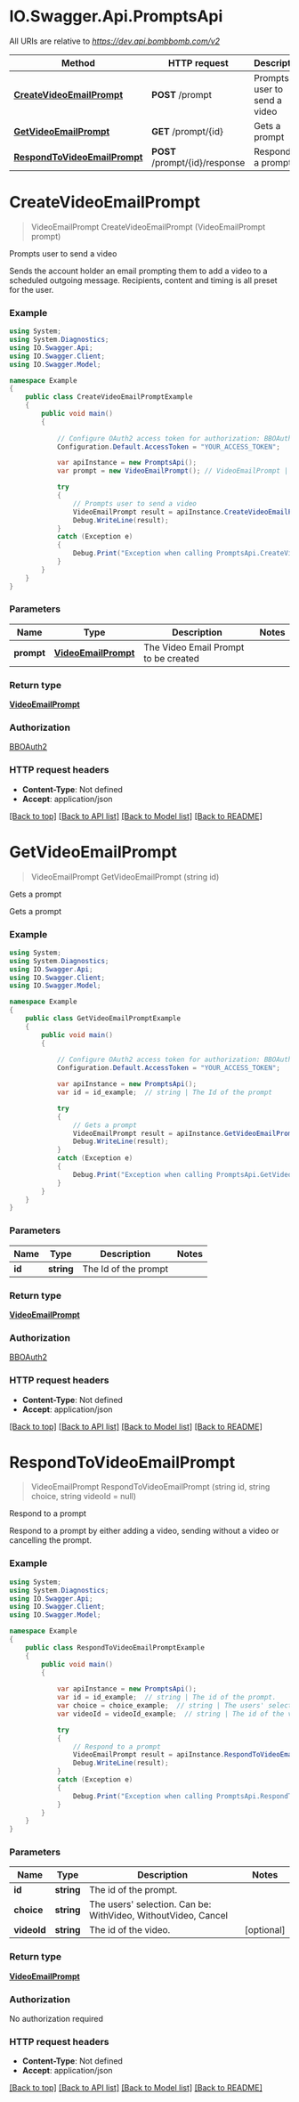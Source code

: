 # IO.Swagger.Api.PromptsApi

All URIs are relative to *https://dev.api.bombbomb.com/v2*

Method | HTTP request | Description
------------- | ------------- | -------------
[**CreateVideoEmailPrompt**](PromptsApi.md#createvideoemailprompt) | **POST** /prompt | Prompts user to send a video
[**GetVideoEmailPrompt**](PromptsApi.md#getvideoemailprompt) | **GET** /prompt/{id} | Gets a prompt
[**RespondToVideoEmailPrompt**](PromptsApi.md#respondtovideoemailprompt) | **POST** /prompt/{id}/response | Respond to a prompt


<a name="createvideoemailprompt"></a>
# **CreateVideoEmailPrompt**
> VideoEmailPrompt CreateVideoEmailPrompt (VideoEmailPrompt prompt)

Prompts user to send a video

Sends the account holder an email prompting them to add a video to a scheduled outgoing message. Recipients, content and timing is all preset for the user.

### Example
```csharp
using System;
using System.Diagnostics;
using IO.Swagger.Api;
using IO.Swagger.Client;
using IO.Swagger.Model;

namespace Example
{
    public class CreateVideoEmailPromptExample
    {
        public void main()
        {
            
            // Configure OAuth2 access token for authorization: BBOAuth2
            Configuration.Default.AccessToken = "YOUR_ACCESS_TOKEN";

            var apiInstance = new PromptsApi();
            var prompt = new VideoEmailPrompt(); // VideoEmailPrompt | The Video Email Prompt to be created

            try
            {
                // Prompts user to send a video
                VideoEmailPrompt result = apiInstance.CreateVideoEmailPrompt(prompt);
                Debug.WriteLine(result);
            }
            catch (Exception e)
            {
                Debug.Print("Exception when calling PromptsApi.CreateVideoEmailPrompt: " + e.Message );
            }
        }
    }
}
```

### Parameters

Name | Type | Description  | Notes
------------- | ------------- | ------------- | -------------
 **prompt** | [**VideoEmailPrompt**](VideoEmailPrompt.md)| The Video Email Prompt to be created | 

### Return type

[**VideoEmailPrompt**](VideoEmailPrompt.md)

### Authorization

[BBOAuth2](../README.md#BBOAuth2)

### HTTP request headers

 - **Content-Type**: Not defined
 - **Accept**: application/json

[[Back to top]](#) [[Back to API list]](../README.md#documentation-for-api-endpoints) [[Back to Model list]](../README.md#documentation-for-models) [[Back to README]](../README.md)

<a name="getvideoemailprompt"></a>
# **GetVideoEmailPrompt**
> VideoEmailPrompt GetVideoEmailPrompt (string id)

Gets a prompt

Gets a prompt

### Example
```csharp
using System;
using System.Diagnostics;
using IO.Swagger.Api;
using IO.Swagger.Client;
using IO.Swagger.Model;

namespace Example
{
    public class GetVideoEmailPromptExample
    {
        public void main()
        {
            
            // Configure OAuth2 access token for authorization: BBOAuth2
            Configuration.Default.AccessToken = "YOUR_ACCESS_TOKEN";

            var apiInstance = new PromptsApi();
            var id = id_example;  // string | The Id of the prompt

            try
            {
                // Gets a prompt
                VideoEmailPrompt result = apiInstance.GetVideoEmailPrompt(id);
                Debug.WriteLine(result);
            }
            catch (Exception e)
            {
                Debug.Print("Exception when calling PromptsApi.GetVideoEmailPrompt: " + e.Message );
            }
        }
    }
}
```

### Parameters

Name | Type | Description  | Notes
------------- | ------------- | ------------- | -------------
 **id** | **string**| The Id of the prompt | 

### Return type

[**VideoEmailPrompt**](VideoEmailPrompt.md)

### Authorization

[BBOAuth2](../README.md#BBOAuth2)

### HTTP request headers

 - **Content-Type**: Not defined
 - **Accept**: application/json

[[Back to top]](#) [[Back to API list]](../README.md#documentation-for-api-endpoints) [[Back to Model list]](../README.md#documentation-for-models) [[Back to README]](../README.md)

<a name="respondtovideoemailprompt"></a>
# **RespondToVideoEmailPrompt**
> VideoEmailPrompt RespondToVideoEmailPrompt (string id, string choice, string videoId = null)

Respond to a prompt

Respond to a prompt by either adding a video, sending without a video or cancelling the prompt.

### Example
```csharp
using System;
using System.Diagnostics;
using IO.Swagger.Api;
using IO.Swagger.Client;
using IO.Swagger.Model;

namespace Example
{
    public class RespondToVideoEmailPromptExample
    {
        public void main()
        {
            
            var apiInstance = new PromptsApi();
            var id = id_example;  // string | The id of the prompt.
            var choice = choice_example;  // string | The users' selection. Can be: WithVideo, WithoutVideo, Cancel
            var videoId = videoId_example;  // string | The id of the video. (optional) 

            try
            {
                // Respond to a prompt
                VideoEmailPrompt result = apiInstance.RespondToVideoEmailPrompt(id, choice, videoId);
                Debug.WriteLine(result);
            }
            catch (Exception e)
            {
                Debug.Print("Exception when calling PromptsApi.RespondToVideoEmailPrompt: " + e.Message );
            }
        }
    }
}
```

### Parameters

Name | Type | Description  | Notes
------------- | ------------- | ------------- | -------------
 **id** | **string**| The id of the prompt. | 
 **choice** | **string**| The users&#39; selection. Can be: WithVideo, WithoutVideo, Cancel | 
 **videoId** | **string**| The id of the video. | [optional] 

### Return type

[**VideoEmailPrompt**](VideoEmailPrompt.md)

### Authorization

No authorization required

### HTTP request headers

 - **Content-Type**: Not defined
 - **Accept**: application/json

[[Back to top]](#) [[Back to API list]](../README.md#documentation-for-api-endpoints) [[Back to Model list]](../README.md#documentation-for-models) [[Back to README]](../README.md)

